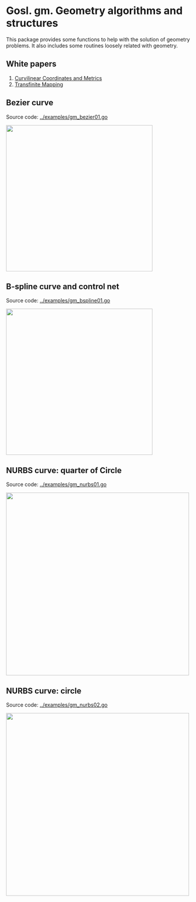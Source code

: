 # Gosl. gm. Geometry algorithms and structures

This package provides some functions to help with the solution of geometry problems. It also
includes some routines loosely related with geometry.

## White papers

1. [Curvilinear Coordinates and Metrics](https://github.com/cpmech/gosl/blob/master/doc/metrics.pdf)
2. [Transfinite Mapping](https://github.com/cpmech/gosl/blob/master/doc/transfinite.pdf)

## Bezier curve

Source code: <a href="../examples/gm_bezier01.go">../examples/gm_bezier01.go</a>

<div id="container">
<p><img src="../examples/figs/gm_bezier01.png" width="400"></p>
</div>

## B-spline curve and control net

Source code: <a href="../examples/gm_bspline01.go">../examples/gm_bspline01.go</a>

<div id="container">
<p><img src="../examples/figs/gm_bspline01.png" width="400"></p>
</div>

## NURBS curve: quarter of Circle

Source code: <a href="../examples/gm_nurbs01.go">../examples/gm_nurbs01.go</a>

<div id="container">
<p><img src="../examples/figs/gm_nurbs01.png" width="500"></p>
</div>

## NURBS curve: circle

Source code: <a href="../examples/gm_nurbs02.go">../examples/gm_nurbs02.go</a>

<div id="container">
<p><img src="../examples/figs/gm_nurbs02.png" width="500"></p>
</div>
